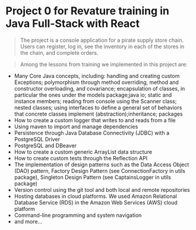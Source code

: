 # Project 0 for Revature training in Java Full-Stack with React

>The project is a console application for a pirate supply store chain. 
Users can register, log in, see the inventory in each of the stores in the 
chain, and complete orders.

>Among the lessons from training we implemented in this project are:

- Many Core Java concepts, including: handling and creating custom 
Exceptions; polymorphism through method overriding, method and constructor 
overloading, and covariance; encapsulation of classes, in particular the 
ones under the models package;java io; static and instance members; reading 
from console using the Scanner class; nested classes; using interfaces to 
define a general set of behaviors that concrete classes implement 
(abstraction);inheritance; packages
- How to create a custom logger that writes to and reads from a file
- Using maven to import and manage dependencies 
- Persistence through Java Database Connectivity (JDBC) with a PostgreSQL 
Driver
- PostgreSQL and DBeaver
- How to create a custom generic ArrayList data structure
- How to create custom tests through the Reflection API
- The implementation of design patterns such as the Data Access Object 
(DAO) pattern, Factory Design Pattern (see ConnectionFactory in utils 
package), Singleton Design Pattern (see CaptainsLogger in utils package)
- Version control using the git tool and both local and remote 
repositories
- Hosting databases in cloud platforms. We used Amazon Relational Database Service (RDS) in the Amazon Web Services (AWS) cloud platform
- Command-line programming and system navigation
- and more...


 
